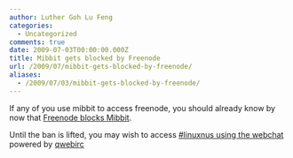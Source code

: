 ```yaml
---
author: Luther Goh Lu Feng
categories:
  - Uncategorized
comments: true
date: 2009-07-03T00:00:00.000Z
title: Mibbit gets blocked by Freenode
url: /2009/07/mibbit-gets-blocked-by-freenode/
aliases:
  - /2009/07/03/mibbit-gets-blocked-by-freenode/
---
```


If any of you use mibbit to access freenode, you should already know by now that <a href="//blog.freenode.net/2009/06/new-freenode-webchat-and-why-to-use-it/">Freenode blocks Mibbit</a>.

Until the ban is lifted, you may wish to access <a href="//webchat.freenode.net/?channels=linuxnus">#linuxnus using the webchat</a> powered by <a href="//qwebirc.org/">qwebirc</a>
